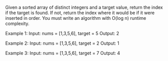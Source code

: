 Given a sorted array of distinct integers and a target value, return the index if the target is found. If not, return the index where it would be if it were inserted in order.
You must write an algorithm with O(log n) runtime complexity.


Example 1:
Input: nums = [1,3,5,6], target = 5
Output: 2


Example 2:
Input: nums = [1,3,5,6], target = 2
Output: 1


Example 3:
Input: nums = [1,3,5,6], target = 7
Output: 4
